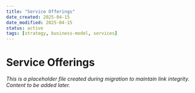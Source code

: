 ```yaml
---
title: "Service Offerings"
date_created: 2025-04-15
date_modified: 2025-04-15
status: active
tags: [strategy, business-model, services]
---
```


# Service Offerings

*This is a placeholder file created during migration to maintain link integrity. Content to be added later.*

